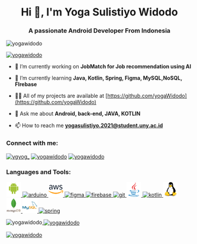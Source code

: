 <h1 align="center">Hi 👋, I'm Yoga Sulistiyo Widodo</h1>
<h3 align="center">A passionate Android Developer From Indonesia</h3>

<p align="left"> <img src="https://komarev.com/ghpvc/?username=yogawidodo&label=Profile%20views&color=0e75b6&style=flat" alt="yogawidodo" /> </p>

<p align="left"> <a href="https://github.com/ryo-ma/github-profile-trophy"><img src="https://github-profile-trophy.vercel.app/?username=yogawidodo" alt="yogawidodo" /></a> </p>

- 🔭 I’m currently working on **JobMatch for Job recommendation using AI**

- 🌱 I’m currently learning **Java, Kotlin, Spring, Figma, MySQL,NoSQL, FIrebase**

- 👨‍💻 All of my projects are available at [https://github.com/yogaWidodo](https://github.com/yogaWidodo)

- 💬 Ask me about **Android, back-end, JAVA, KOTLIN**

- 📫 How to reach me **yogasulistiyo.2021@student.uny.ac.id**


<h3 align="left">Connect with me:</h3>
<p align="left">
<a href="https://instagram.com/ygyog_" target="blank"><img align="center" src="https://raw.githubusercontent.com/rahuldkjain/github-profile-readme-generator/master/src/images/icons/Social/instagram.svg" alt="ygyog_" height="30" width="40" /></a>
<a href="https://www.leetcode.com/yogawidodo" target="blank"><img align="center" src="https://raw.githubusercontent.com/rahuldkjain/github-profile-readme-generator/master/src/images/icons/Social/leet-code.svg" alt="yogawidodo" height="30" width="40" /></a>
<a href="https://linkedin.com/in/yogawidodo" target="blank"><img align="center" src="https://raw.githubusercontent.com/rahuldkjain/github-profile-readme-generator/master/src/images/icons/Social/linked-in-alt.svg" alt="yogawidodo" height="30" width="40" /></a>
</p>

<h3 align="left">Languages and Tools:</h3>
<p align="left"> <a href="https://developer.android.com" target="_blank" rel="noreferrer"> <img src="https://raw.githubusercontent.com/devicons/devicon/master/icons/android/android-original-wordmark.svg" alt="android" width="40" height="40"/> </a> <a href="https://www.arduino.cc/" target="_blank" rel="noreferrer"> <img src="https://cdn.worldvectorlogo.com/logos/arduino-1.svg" alt="arduino" width="40" height="40"/> </a> <a href="https://aws.amazon.com" target="_blank" rel="noreferrer"> <img src="https://raw.githubusercontent.com/devicons/devicon/master/icons/amazonwebservices/amazonwebservices-original-wordmark.svg" alt="aws" width="40" height="40"/> </a>  <a href="https://www.figma.com/" target="_blank" rel="noreferrer"> <img src="https://www.vectorlogo.zone/logos/figma/figma-icon.svg" alt="figma" width="40" height="40"/> </a> <a href="https://firebase.google.com/" target="_blank" rel="noreferrer"> <img src="https://www.vectorlogo.zone/logos/firebase/firebase-icon.svg" alt="firebase" width="40" height="40"/> </a>  <a href="https://git-scm.com/" target="_blank" rel="noreferrer"> <img src="https://www.vectorlogo.zone/logos/git-scm/git-scm-icon.svg" alt="git" width="40" height="40"/> </a> <a href="https://www.java.com" target="_blank" rel="noreferrer"> <img src="https://raw.githubusercontent.com/devicons/devicon/master/icons/java/java-original.svg" alt="java" width="40" height="40"/> </a> <a href="https://kotlinlang.org" target="_blank" rel="noreferrer"> <img src="https://www.vectorlogo.zone/logos/kotlinlang/kotlinlang-icon.svg" alt="kotlin" width="40" height="40"/> </a> <a href="https://www.linux.org/" target="_blank" rel="noreferrer"> <img src="https://raw.githubusercontent.com/devicons/devicon/master/icons/linux/linux-original.svg" alt="linux" width="40" height="40"/> </a> <a href="https://www.mongodb.com/" target="_blank" rel="noreferrer"> <img src="https://raw.githubusercontent.com/devicons/devicon/master/icons/mongodb/mongodb-original-wordmark.svg" alt="mongodb" width="40" height="40"/> </a> <a href="https://www.mysql.com/" target="_blank" rel="noreferrer"> <img src="https://raw.githubusercontent.com/devicons/devicon/master/icons/mysql/mysql-original-wordmark.svg" alt="mysql" width="40" height="40"/> </a> <a href="https://spring.io/" target="_blank" rel="noreferrer"> <img src="https://www.vectorlogo.zone/logos/springio/springio-icon.svg" alt="spring" width="40" height="40"/> 

<p><img align="left" src="https://github-readme-stats.vercel.app/api/top-langs?username=yogawidodo&show_icons=true&locale=en&layout=compact" alt="yogawidodo" /></p>

<p>&nbsp;<img align="center" src="https://github-readme-stats.vercel.app/api?username=yogawidodo&show_icons=true&locale=en" alt="yogawidodo" /></p>

<p><img align="center" src="https://github-readme-streak-stats.herokuapp.com/?user=yogawidodo&" alt="yogawidodo" /></p>
